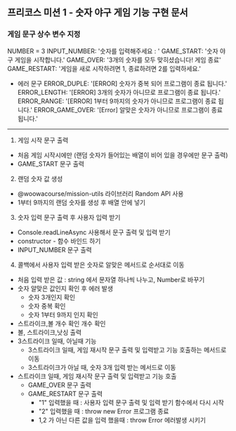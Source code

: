 ## 프리코스 미션 1 - 숫자 야구 게임 기능 구현 문서

### 게임 문구 상수 변수 지정

NUMBER = 3
INPUT_NUMBER: '숫자를 입력해주세요 : '
GAME_START: '숫자 야구 게임을 시작합니다.'
GAME_OVER: '3개의 숫자를 모두 맞히셨습니다! 게임 종료'
GAME_RESTART: '게임을 새로 시작하려면 1, 종료하려면 2를 입력하세요.'

- 에러 문구
  ERROR_DUPLE: '[ERROR] 숫자가 중복 되어 프로그램이 종료 됩니다.'
  ERROR_LENGTH: '[ERROR] 3개의 숫자가 아니므로 프로그램이 종료 됩니다.'
  ERROR_RANGE: '[ERROR] 1부터 9까지의 숫자가 아니므로 프로그램이 종료 됩니다.'
  ERROR_GAME_OVER: '[Error] 알맞은 숫자가 아니므로 프로그램이 종료 됩니다.'

---

1. 게임 시작 문구 출력

- 처음 게임 시작시에만 (랜덤 숫자가 들어있는 배열이 비어 있을 경우에만 문구 출력)
- GAME_START 문구 출력

2. 랜덤 숫자 값 생성

- @woowacourse/mission-utils 라이브러리 Random API 사용
- 1부터 9까지의 랜덤 숫자를 생성 후 배열 안에 넣기

3. 숫자 입력 문구 출력 후 사용자 입력 받기

- Console.readLineAsync 사용해서 문구 출력 및 입력 받기
- constructor - 함수 바인드 하기
- INPUT_NUMBER 문구 출력

4. 콜백에서 사용자 입력 받은 숫자로 알맞은 메서드로 순서대로 이동

- 처음 입력 받은 값 : string 에서 문자열 하나씩 나누고, Number로 바꾸기
- 숫자 알맞은 값인지 확인 후 에러 발생
  - 숫자 3개인지 확인
  - 숫자 중복 확인
  - 숫자 1부터 9까지 인지 확인
- 스트라이크,볼 개수 확인 개수 확인
- 볼, 스트라이크,낫싱 출력
- 3스트라이크 일때, 아닐때 기능
  - 3스트라이크 일때, 게임 재시작 문구 출력 및 입력받고 기능 호출하는 메서드로 이동
  - 3스트라이크가 아닐 때, 숫자 3개 입력 받는 메서드로 이동
- 스트라이크 일때, 게임 재시작 문구 출력 및 입력받고 기능 호출
  - GAME_OVER 문구 출력
  - GAME_RESTART 문구 출력
    - "1" 입력했을 때 : 사용자 입력 문구 출력 및 입력 받기 함수에서 다시 시작
    - "2" 입력했을 때 : throw new Error 프로그램 종료
    - 1,2 가 아닌 다른 값을 입력 했을때 : throw Error 에러발생 시키기
